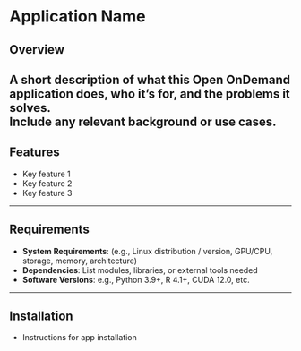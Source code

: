 # Application Name

## Overview
A short description of what this Open OnDemand application does, who it’s for, and the problems it solves.  
Include any relevant background or use cases.
---

## Features
- Key feature 1
- Key feature 2
- Key feature 3
---

## Requirements
- **System Requirements**: (e.g., Linux distribution / version, GPU/CPU, storage, memory, architecture)
- **Dependencies**: List modules, libraries, or external tools needed
- **Software Versions**: e.g., Python 3.9+, R 4.1+, CUDA 12.0, etc.

---

## Installation
- Instructions for app installation
